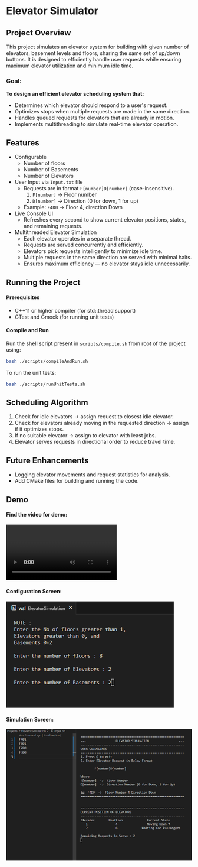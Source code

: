 # Elevator Simulator

## Project Overview

This project simulates an elevator system for building with given number of elevators, basement levels and floors, sharing the same set of up/down buttons. It is designed to efficiently handle user requests while ensuring maximum elevator utilization and minimum idle time.

### Goal:

**To design an efficient elevator scheduling system that:**

- Determines which elevator should respond to a user's request.
- Optimizes stops when multiple requests are made in the same direction.
- Handles queued requests for elevators that are already in motion.
- Implements multithreading to simulate real-time elevator operation.

## Features

- Configurable
  - Number of floors
  - Number of Basements
  - Number of Elevators
- User Input via `Input.txt` file
  - Requests are in format `F[number]D[number]` (case-insensitive).
    1. `F[number]` -> Floor number
    2. `D[number]` -> Direction (0 for down, 1 for up)
  - Example: `F4D0` -> Floor 4, direction Down
- Live Console UI
  - Refreshes every second to show current elevator positions, states, and remaining requests.
- Multithreaded Elevator Simulation
  - Each elevator operates in a separate thread.
  - Requests are served concurrently and efficiently.
  - Elevators pick requests intelligently to minimize idle time.
  - Multiple requests in the same direction are served with minimal halts.
  - Ensures maximum efficiency — no elevator stays idle unnecessarily.

## Running the Project

#### Prerequisites

- C++11 or higher compiler (for std::thread support)
- GTest and Gmock (for running unit tests)

#### Compile and Run

Run the shell script present in `scripts/compile.sh` from root of the project using:

```bash
bash ./scripts/compileAndRun.sh
```

To run the unit tests:

```bash
bash ./scripts/runUnitTests.sh
```

## Scheduling Algorithm

1. Check for idle elevators → assign request to closest idle elevator.
2. Check for elevators already moving in the requested direction → assign if it optimizes stops.
3. If no suitable elevator → assign to elevator with least jobs.
4. Elevator serves requests in directional order to reduce travel time.

## Future Enhancements

- Logging elevator movements and request statistics for analysis.
- Add CMake files for building and running the code.

## Demo

#### Find the video for demo:

![Demo.mp4](demo/ElevatorProject.mp4)

#### Configuration Screen:

![Input Screen](demo/InputScreen.png)

#### Simulation Screen:

![Simulation Screen](demo/OutputScreen.png)
